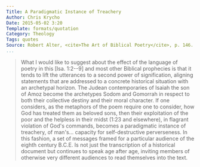 ```yaml
---
Title: A Paradigmatic Instance of Treachery
Author: Chris Krycho
Date: 2015-05-02 3:20
Template: formats/quotation
Category: Theology
Tags: quotes
Source: Robert Alter, <cite>The Art of Biblical Poetry</cite>, p. 146.
...
```


> What I would like to suggest about the effect of the language of poetry in
> this [Isa. 1:2--9] and most other Biblical prophecies is that it tends to lift
> the utterances to a second power of signification, aligning statements that
> are addressed to a concrete historical situation with an archetypal horizon.
> The Judean contemporaries of Isaiah the son of Amoz become the archetypes
> Sodom and Gomorrah in respect to both their collective destiny and their moral
> character. If one considers, as the metaphors of the poem require one to
> consider, how God has treated them as beloved sons, then their exploitation of
> the poor and the helpless in their midst (1:23 and elsewhere), in flagrant
> violation of God's commands, becomes a paradigmatic instance of treachery, of
> man's... capacity for self-destructive perverseness. In this fashion, a
> set of messages framed for a particular audience of the eighth century B.C.E.
> Is not just the transcription of a historical document but continues to speak
> age after age, inviting members of otherwise very different audiences to read
> themselves into the text.
